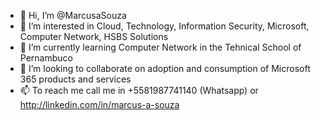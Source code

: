 - 👋 Hi, I’m @MarcusaSouza
- 👀 I’m interested in Cloud, Technology, Information Security, Microsoft, Computer Network, HSBS Solutions
- 🌱 I’m currently learning Computer Network in the Tehnical School of Pernambuco
- 💞️ I’m looking to collaborate on adoption and consumption of Microsoft 365 products and services
- 📫 To reach me call me in +5581987741140 (Whatsapp) or http://linkedin.com/in/marcus-a-souza

<!---
MarcusaSouza/MarcusaSouza is a ✨ special ✨ repository because its `README.md` (this file) appears on your GitHub profile.
You can click the Preview link to take a look at your changes.
--->
